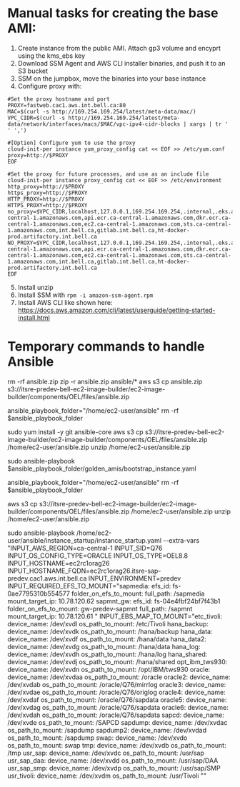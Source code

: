 # Manual tasks for creating the base AMI:

1. Create instance from the public AMI. Attach gp3 volume and encyprt using the kms_ebs key
2. Download SSM Agent and AWS CLI installer binaries, and push it to an S3 bucket
3. SSM on the jumpbox, move the binaries into your base instance
4. Configure proxy with:
```
#Set the proxy hostname and port
PROXY=fastweb.cac1.aws.int.bell.ca:80
MAC=$(curl -s http://169.254.169.254/latest/meta-data/mac/)
VPC_CIDR=$(curl -s http://169.254.169.254/latest/meta-data/network/interfaces/macs/$MAC/vpc-ipv4-cidr-blocks | xargs | tr ' ' ',')

#[Option] Configure yum to use the proxy
cloud-init-per instance yum_proxy_config cat << EOF >> /etc/yum.conf
proxy=http://$PROXY
EOF

#Set the proxy for future processes, and use as an include file
cloud-init-per instance proxy_config cat << EOF >> /etc/environment
http_proxy=http://$PROXY
https_proxy=http://$PROXY
HTTP_PROXY=http://$PROXY
HTTPS_PROXY=http://$PROXY
no_proxy=$VPC_CIDR,localhost,127.0.0.1,169.254.169.254,.internal,.eks.amazonaws.com,eks.ca-central-1.amazonaws.com,api.ecr.ca-central-1.amazonaws.com,dkr.ecr.ca-central-1.amazonaws.com,ec2.ca-central-1.amazonaws.com,sts.ca-central-1.amazonaws.com,int.bell.ca,gitlab.int.bell.ca,ht-docker-prod.artifactory.int.bell.ca
NO_PROXY=$VPC_CIDR,localhost,127.0.0.1,169.254.169.254,.internal,.eks.amazonaws.com,eks.ca-central-1.amazonaws.com,api.ecr.ca-central-1.amazonaws.com,dkr.ecr.ca-central-1.amazonaws.com,ec2.ca-central-1.amazonaws.com,sts.ca-central-1.amazonaws.com,int.bell.ca,gitlab.int.bell.ca,ht-docker-prod.artifactory.int.bell.ca
EOF
```
5. Install unzip
6. Install SSM with ```rpm -i amazon-ssm-agent.rpm```
7. Install AWS CLI like shown here: https://docs.aws.amazon.com/cli/latest/userguide/getting-started-install.html




# Temporary commands to handle Ansible

rm -rf ansible.zip
zip -r ansible.zip ansible/*
aws s3 cp ansible.zip s3://itsre-predev-bell-ec2-image-builder/ec2-image-builder/components/OEL/files/ansible.zip



ansible_playbook_folder="/home/ec2-user/ansible"
rm -rf $ansible_playbook_folder

sudo yum install -y git ansible-core
aws s3 cp s3://itsre-predev-bell-ec2-image-builder/ec2-image-builder/components/OEL/files/ansible.zip /home/ec2-user/ansible.zip
unzip /home/ec2-user/ansible.zip

sudo ansible-playbook $ansible_playbook_folder/golden_amis/bootstrap_instance.yaml



ansible_playbook_folder="/home/ec2-user/ansible"
rm -rf $ansible_playbook_folder

aws s3 cp s3://itsre-predev-bell-ec2-image-builder/ec2-image-builder/components/OEL/files/ansible.zip /home/ec2-user/ansible.zip
unzip /home/ec2-user/ansible.zip

sudo ansible-playbook /home/ec2-user/ansible/instance_startup/instance_startup.yaml     --extra-vars "INPUT_AWS_REGION=ca-central-1 INPUT_SID=Q76 INPUT_OS_CONFIG_TYPE=ORACLE INPUT_OS_TYPE=OEL8.8 INPUT_HOSTNAME=ec2rc1orag26 INPUT_HOSTNAME_FQDN=ec2rc1orag26.itsre-sap-predev.cac1.aws.int.bell.ca INPUT_ENVIRONMENT=predev INPUT_REQUIRED_EFS_TO_MOUNT=\"sapmedia:
  efs_id: fs-0ae7795310b554577
  folder_on_efs_to_mount:
  full_path: /sapmedia
  mount_target_ip: 10.78.120.62
sapmnt_gw:
  efs_id: fs-04e4fbf24bf7f43b1
  folder_on_efs_to_mount: gw-predev-sapmnt
  full_path: /sapmnt
  mount_target_ip: 10.78.120.61
\" INPUT_EBS_MAP_TO_MOUNT=\"etc_tivoli:
  device_name: /dev/xvdl
  os_path_to_mount: /etc/Tivoli
hana_backup:
  device_name: /dev/xvdk
  os_path_to_mount: /hana/backup
hana_data:
  device_name: /dev/xvdf
  os_path_to_mount: /hana/data
hana_data2:
  device_name: /dev/xvdg
  os_path_to_mount: /hana/data
hana_log:
  device_name: /dev/xvdh
  os_path_to_mount: /hana/log
hana_shared:
  device_name: /dev/xvdj
  os_path_to_mount: /hana/shared
opt_ibm_tws930:
  device_name: /dev/xvdn
  os_path_to_mount: /opt/IBM/tws930
oracle:
  device_name: /dev/xvdaa
  os_path_to_mount: /oracle
oracle2:
  device_name: /dev/xvdab
  os_path_to_mount: /oracle/Q76/mirrlog
oracle3:
  device_name: /dev/xvdae
  os_path_to_mount: /oracle/Q76/origlog
oracle4:
  device_name: /dev/xvdaf
  os_path_to_mount: /oracle/Q76/sapdata
oracle5:
  device_name: /dev/xvdag
  os_path_to_mount: /oracle/Q76/sapdata
oracle6:
  device_name: /dev/xvdah
  os_path_to_mount: /oracle/Q76/sapdata
sapcd:
  device_name: /dev/xvde
  os_path_to_mount: /SAPCD
sapdump:
  device_name: /dev/xvdac
  os_path_to_mount: /sapdump
sapdump2:
  device_name: /dev/xvdad
  os_path_to_mount: /sapdump
swap:
  device_name: /dev/xvdo
  os_path_to_mount: swap
tmp:
  device_name: /dev/xvdb
  os_path_to_mount: /tmp
usr_sap:
  device_name: /dev/xvdc
  os_path_to_mount: /usr/sap
usr_sap_daa:
  device_name: /dev/xvdd
  os_path_to_mount: /usr/sap/DAA
usr_sap_smp:
  device_name: /dev/xvdp
  os_path_to_mount: /usr/sap/SMP
usr_tivoli:
  device_name: /dev/xvdm
  os_path_to_mount: /usr/Tivoli
\""